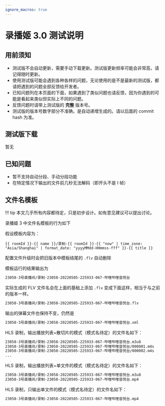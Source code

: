 ```yaml
---
ignore_macros: true
---
```


# 录播姬 3.0 测试说明

## 用前须知

- 测试版不会自动更新，需要手动下载更新。测试版更新频率可能会非常高，请记得随时更新。
- 使用测试版可能会遇到各种各样的问题，无论使用的是不是最新的测试版，都请把遇到的问题全部反馈给开发者。
- 已知问题列在本页面的下面，如果遇到了类似问题也请反馈，因为你遇到的可能是看起来类似但实际上不同的问题。
- 反馈问题时请带上测试版的 **完整** 版本号。
- 测试版的版本号数字部分不准确，是自动递增生成的。请以后面的 commit hash 为准。

## 测试版下载

暂无

## 已知问题

- 暂不支持自动分段、手动分段功能
- 在特定情况下输出的文件前几秒无法解码（即开头不是 I 帧）

## 文件名模板

!!! tip
    本文几乎所有内容都待定，只是初步设计。如有意见建议可以提出讨论。

录播姬 3 中文件名模板的行为如下

假设模板内容为：

```jinja
{{ roomId }}-{{ name }}/录制-{{ roomId }}-{{ "now" | time_zone: "Asia/Shanghai" | format_date: "yyyyMMdd-HHmmss-fff" }}-{{ title }}
```

配置文件升级时会把旧版本中模板结尾的 `.flv` 自动删除

模板运行的结果输出为

```txt
23058-3号直播间/录制-23058-20220505-225933-067-哔哩哔哩音悦台
```

实际生成的 FLV 文件名会在上面的基础上添加 `.flv` 变成下面这样，相当于与之前的版本一样。

```txt
23058-3号直播间/录制-23058-20220505-225933-067-哔哩哔哩音悦台.flv
```

输出的弹幕文件也保持不变，仍然是

```txt
23058-3号直播间/录制-23058-20220505-225933-067-哔哩哔哩音悦台.xml
```

HLS 录制，输出播放列表+散切片的模式（模式名待定）的文件名如下：

```txt
23058-3号直播间/录制-23058-20220505-225933-067-哔哩哔哩音悦台.m3u8
23058-3号直播间/录制-23058-20220505-225933-067-哔哩哔哩音悦台/000001.m4s
23058-3号直播间/录制-23058-20220505-225933-067-哔哩哔哩音悦台/000002.m4s
...
```

HLS 录制，输出播放列表+单文件的模式（模式名待定）的文件名如下：

```txt
23058-3号直播间/录制-23058-20220505-225933-067-哔哩哔哩音悦台.m3u8
23058-3号直播间/录制-23058-20220505-225933-067-哔哩哔哩音悦台.mp4
```

HLS 录制，只输出单文件的模式（模式名待定）的文件名如下：

```txt
23058-3号直播间/录制-23058-20220505-225933-067-哔哩哔哩音悦台.mp4
```
